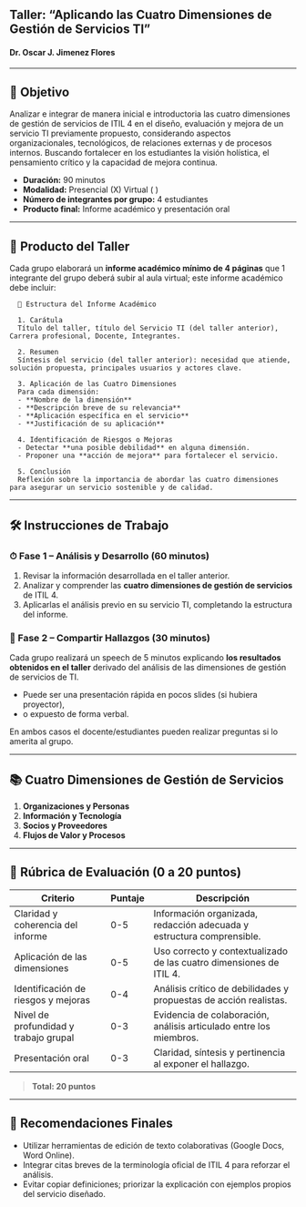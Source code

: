 ## Taller: “Aplicando las Cuatro Dimensiones de Gestión de Servicios TI”
#### Dr. Oscar J. Jimenez Flores

---

## 🎯 Objetivo

Analizar e integrar de manera inicial e introductoria las cuatro dimensiones de gestión de servicios de ITIL 4 en el diseño, evaluación y mejora de un servicio TI previamente propuesto, considerando aspectos organizacionales, tecnológicos, de relaciones externas y de procesos internos. Buscando fortalecer en los estudiantes la visión holística, el pensamiento crítico y la capacidad de mejora continua.

- **Duración:** 90 minutos  
- **Modalidad:** Presencial (X)    Virtual ( )  
- **Número de integrantes por grupo:** 4 estudiantes  
- **Producto final:** Informe académico y presentación oral

---

## 📄 Producto del Taller  

Cada grupo elaborará un **informe académico mínimo de 4 páginas** que 1 integrante del grupo deberá subir al aula virtual; este informe académico debe incluir:

      📑 Estructura del Informe Académico

      1. Carátula
      Título del taller, título del Servicio TI (del taller anterior), Carrera profesional, Docente, Integrantes.

      2. Resumen  
      Síntesis del servicio (del taller anterior): necesidad que atiende, solución propuesta, principales usuarios y actores clave.

      3. Aplicación de las Cuatro Dimensiones  
      Para cada dimensión:
      - **Nombre de la dimensión**  
      - **Descripción breve de su relevancia**  
      - **Aplicación específica en el servicio**  
      - **Justificación de su aplicación**

      4. Identificación de Riesgos o Mejoras  
      - Detectar **una posible debilidad** en alguna dimensión.  
      - Proponer una **acción de mejora** para fortalecer el servicio.

      5. Conclusión  
      Reflexión sobre la importancia de abordar las cuatro dimensiones para asegurar un servicio sostenible y de calidad.

---

## 🛠 Instrucciones de Trabajo

### ⏱ Fase 1 – Análisis y Desarrollo (60 minutos)
1. Revisar la información desarrollada en el taller anterior.
2. Analizar y comprender las **cuatro dimensiones de gestión de servicios** de ITIL 4.
3. Aplicarlas el análisis previo en su servicio TI, completando la estructura del informe.

### 💬 Fase 2 – Compartir Hallazgos (30 minutos)
Cada grupo realizará un speech de 5 minutos explicando **los resultados obtenidos en el taller** derivado del análisis de las dimensiones  de gestión de servicios de TI.

- Puede ser una presentación rápida en pocos slides (si hubiera proyector),
- o expuesto de forma verbal.

En ambos casos el docente/estudiantes pueden realizar preguntas si lo amerita al grupo.

---

## 📚 Cuatro Dimensiones de Gestión de Servicios

1. **Organizaciones y Personas**  
2. **Información y Tecnología**  
3. **Socios y Proveedores**  
4. **Flujos de Valor y Procesos**

---

## 🧮 Rúbrica de Evaluación (0 a 20 puntos)

| **Criterio**                           | **Puntaje** | **Descripción**                                                                 |
|---------------------------------------|-------------|---------------------------------------------------------------------------------|
| Claridad y coherencia del informe     | 0-5         | Información organizada, redacción adecuada y estructura comprensible.          |
| Aplicación de las dimensiones         | 0-5         | Uso correcto y contextualizado de las cuatro dimensiones de ITIL 4.             |
| Identificación de riesgos y mejoras   | 0-4         | Análisis crítico de debilidades y propuestas de acción realistas.               |
| Nivel de profundidad y trabajo grupal | 0-3         | Evidencia de colaboración, análisis articulado entre los miembros.              |
| Presentación oral                     | 0-3         | Claridad, síntesis y pertinencia al exponer el hallazgo.                        |

> **Total: 20 puntos**

---

## 📌 Recomendaciones Finales

- Utilizar herramientas de edición de texto colaborativas (Google Docs, Word Online).
- Integrar citas breves de la terminología oficial de ITIL 4 para reforzar el análisis.
- Evitar copiar definiciones; priorizar la explicación con ejemplos propios del servicio diseñado.
